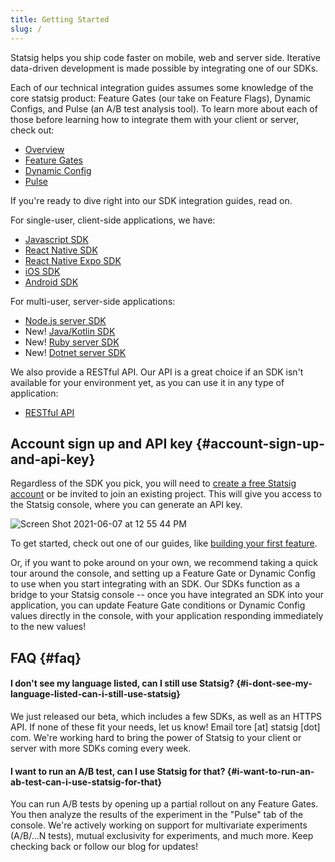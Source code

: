 ```yaml
---
title: Getting Started
slug: /
---
```


Statsig helps you ship code faster on mobile, web and server side. Iterative
data-driven development is made possible by integrating one of our SDKs.

Each of our technical integration guides assumes some knowledge of the core statsig product: Feature Gates (our take on Feature Flags), Dynamic Configs, and Pulse (an A/B test analysis tool). To learn more about each of those before learning how to integrate them with your client or server, check out:

- [Overview](/console/overview)
- [Feature Gates](/console/featureGates/introduction)
- [Dynamic Config](/console/dynamicConfig)
- [Pulse](/console/pulse)

If you're ready to dive right into our SDK integration guides, read on.

For single-user, client-side applications, we have:

- [Javascript SDK](/client/jsClientSDK)
- [React Native SDK](/client/reactNativeSDK)
- [React Native Expo SDK](/client/reactNativeExpoSDK)
- [iOS SDK](/client/iosClientSDK)
- [Android SDK](/client/androidClientSDK)

For multi-user, server-side applications:

- [Node.js server SDK](/server/nodejsServerSDK)
- New! [Java/Kotlin SDK](/server/javaSdk)
- New! [Ruby server SDK](https://github.com/statsig-io/ruby-sdk)
- New! [Dotnet server SDK](https://github.com/statsig-io/dotnet-sdk)

We also provide a RESTful API. Our API is a great choice if an SDK isn't
available for your environment yet, as you can use it in any type of
application:

- [RESTful API](/restful-api)

## Account sign up and API key {#account-sign-up-and-api-key}

Regardless of the SDK you pick, you will need to [create a free Statsig
account](https://console.statsig.com/sign_up) or be invited to join an existing
project. This will give you access to the Statsig console, where you can
generate an API key.

![Screen Shot 2021-06-07 at 12 55 44 PM](https://user-images.githubusercontent.com/74584483/121080104-d99b0c80-c78f-11eb-957b-4dc3da51057d.png)

To get started, check out one of our guides, like [building your first feature](/first-feature).

Or, if you want to poke around on your own, we recommend taking a quick tour around the console, and setting
up a Feature Gate or Dynamic Config to use when you start integrating with an SDK. Our
SDKs function as a bridge to your Statsig console -- once you have integrated an
SDK into your application, you can update Feature Gate conditions or Dynamic
Config values directly in the console, with your application responding
immediately to the new values!

## FAQ {#faq}

#### I don't see my language listed, can I still use Statsig? {#i-dont-see-my-language-listed-can-i-still-use-statsig}

We just released our beta, which includes a few SDKs, as well as an HTTPS API.
If none of these fit your needs, let us know! Email tore [at] statsig [dot]
com. We're working hard to bring the power of Statsig to your client or server
with more SDKs coming every week.

#### I want to run an A/B test, can I use Statsig for that? {#i-want-to-run-an-ab-test-can-i-use-statsig-for-that}

You can run A/B tests by opening up a partial rollout on any Feature Gates.
You then analyze the results of the experiment in the "Pulse" tab of the console.
We're actively working on support for multivariate experiments (A/B/...N tests), mutual exclusivity for experiments, and much more.
Keep checking back or follow our blog for updates!
